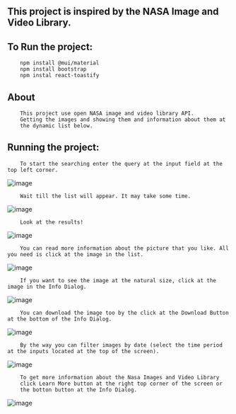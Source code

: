 ## This project is inspired by the NASA Image and Video Library.

## To Run the project: 
   
        npm install @mui/material
        npm install bootstrap
        npm instal react-toastify
      
## About

        This project use open NASA image and video library API. 
        Getting the images and showing them and information about them at 
        the dynamic list below.

## Running the project:

        To start the searching enter the query at the input field at the top left corner.

![image](https://github.com/xwonderwallx/nasa-images/assets/95779373/53db3b84-bfbd-41bc-a291-bb5942f57383)
        
        Wait till the list will appear. It may take some time.
        
![image](https://github.com/xwonderwallx/nasa-images/assets/95779373/a4fe79a1-bda6-4b22-9c14-0b0252da84a7)

        Look at the results!
        
![image](https://github.com/xwonderwallx/nasa-images/assets/95779373/9dbc0197-eae9-4ca9-b00c-fb1a4dff5ff1)

        You can read more information about the picture that you like. All you need is click at the image in the list.
        
![image](https://github.com/xwonderwallx/nasa-images/assets/95779373/79d6c733-5c92-4395-90e7-380dcb3e4530)
        
        If you want to see the image at the natural size, click at the image in the Info Dialog.
        
![image](https://github.com/xwonderwallx/nasa-images/assets/95779373/b946fb6a-3afa-4447-a0ab-e6b3a4c87bb3)

        You can download the image too by the click at the Download Button at the bottom of the Info Dialog.
        
![image](https://github.com/xwonderwallx/nasa-images/assets/95779373/dca08111-237a-49a5-9230-1fc4a53f34a6)
        
        By the way you can filter images by date (select the time period at the inputs located at the top of the screen).
        
![image](https://github.com/xwonderwallx/nasa-images/assets/95779373/8c9e7c98-b05d-4f39-be55-f798f6bd9fe8)

        To get more information about the Nasa Images and Video Library 
        click Learn More button at the right top corner of the screen or 
        the botton button at the Info Dialog.
        
![image](https://github.com/xwonderwallx/nasa-images/assets/95779373/68731c9f-44f9-492b-8004-102cf9e8e90f)

        
   
